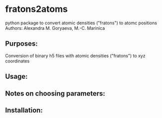 # fratons2atoms

python package to convert atomic densities ("fratons") to atomc positions
Authors: Alexandra M. Goryaeva, M.-C. Marinica

Purposes:
-----------------
Conversion of binary h5 files with atomic densities  ("fratons") to xyz coordinates

Usage:
-----------------

Notes on choosing parameters:
------------------------------

Installation:
-----------------


